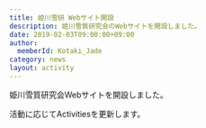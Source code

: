 ```yaml
---
title: 姫川雪研 Webサイト開設
description: 姫川雪質研究会のWebサイトを開設しました。
date: 2019-02-03T09:00:00+09:00
author:
  memberId: Kotaki_Jade
category: news
layout: activity
---
```

姫川雪質研究会Webサイトを開設しました。

活動に応じてActivitiesを更新します。